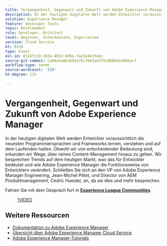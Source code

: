 ```yaml
---
title: Vergangenheit, Gegenwart und Zukunft von Adobe Experience Manager
description: In der heutigen digitalen Welt werden Entwickler voraussichtlich die neuesten Programmiersprachen und Frameworks lernen, verstehen und auf dem Laufenden halten. Obwohl wir von entscheidender Bedeutung sind, erkunden wir Wege, über reines Content-Management hinaus zu gehen. Wir besprechen Trends auf dem heutigen Markt, was das für Entwickler bedeutet und wie Adobe Experience Manager die Funktionsweise von Entwicklern verändert. Schließen Sie sich an den VP von Adobe Experience Manager Engineering, Jean-Michel Pittet, und Director von AEM Produktmanagement, Cedric Huesler, an, da sie dies und mehr besprechen.
solution: Experience Manager
feature: Developer Tools
topic: Development
role: Developer, Architect
level: Beginner, Intermediate, Experienced
version: Cloud Service
kt: 9120
type: Event
exl-id: 8316f219-103a-4632-8d8e-fa23a94c5ebc
source-git-commit: ca06e5a8b1602a7bcfb83a43f529680a5a96bacf
workflow-type: tm+mt
source-wordcount: '210'
ht-degree: 11%

---
```


# Vergangenheit, Gegenwart und Zukunft von Adobe Experience Manager

In der heutigen digitalen Welt werden Entwickler voraussichtlich die neuesten Programmiersprachen und Frameworks lernen, verstehen und auf dem Laufenden halten. Obwohl wir von entscheidender Bedeutung sind, erkunden wir Wege, über reines Content-Management hinaus zu gehen. Wir besprechen Trends auf dem heutigen Markt, was das für Entwickler bedeutet und wie Adobe Experience Manager die Funktionsweise von Entwicklern verändert. Schließen Sie sich an den VP von Adobe Experience Manager Engineering, Jean-Michel Pittet, und Director von AEM Produktmanagement, Cedric Huesler, an, da sie dies und mehr besprechen.

Fahren Sie mit dem Gespräch fort in **[Experience League Communities](https://adobe.ly/2WrPvNj)**.

>[!VIDEO](https://video.tv.adobe.com/v/337528/?quality=12&learn=on&hidetitle=true)

## Weitere Ressourcen

- [Dokumentation zu Adobe Experience Manager ](https://experienceleague.adobe.com/docs/experience-manager-cloud-service.html?lang=de)
- [Übersicht über Adobe Experience Manager Cloud Service](https://experienceleague.adobe.com/docs/experience-manager-cloud-service/overview/home.html?lang=de)
- [Adobe Experience Manager-Tutorials](https://experienceleague.adobe.com/docs/experience-manager-tutorials.html?lang=de)
